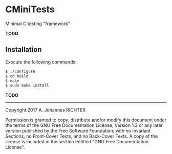 CMiniTests
========================================================================

Minimal C testing "framework"

**TODO**

Installation
------------------------------------------------------------------------

Execute the following commands:

```sh
$ ./configure
$ cd build
$ make
$ sudo make install
```

**TODO**

________________________________________________________________________

Copyright 2017 A. Johannes RICHTER

Permission is granted to copy, distribute and/or modify this document
under the terms of the GNU Free Documentation License, Version 1.3
or any later version published by the Free Software Foundation;
with no Invariant Sections, no Front-Cover Texts, and no Back-Cover
Texts.  A copy of the license is included in the section entitled "GNU
Free Documentation License".
